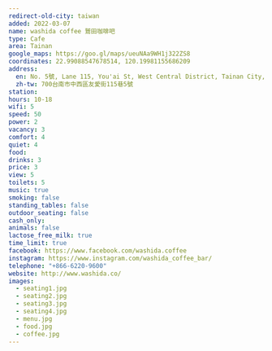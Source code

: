 ```yaml
---
redirect-old-city: taiwan
added: 2022-03-07
name: washida coffee 鷲田咖啡吧
type: Cafe
area: Tainan
google_maps: https://goo.gl/maps/ueuNAa9WH1j322ZS8
coordinates: 22.99088547678514, 120.19981155686209
address:
  en: No. 5號, Lane 115, You'ai St, West Central District, Tainan City, 700
  zh-tw: 700台南市中西區友愛街115巷5號
station: 
hours: 10-18
wifi: 5
speed: 50
power: 2
vacancy: 3
comfort: 4
quiet: 4
food: 
drinks: 3
price: 3
view: 5
toilets: 5
music: true
smoking: false
standing_tables: false
outdoor_seating: false
cash_only: 
animals: false
lactose_free_milk: true
time_limit: true
facebook: https://www.facebook.com/washida.coffee
instagram: https://www.instagram.com/washida_coffee_bar/
telephone: "+866-6220-9600"
website: http://www.washida.co/
images:
  - seating1.jpg
  - seating2.jpg
  - seating3.jpg
  - seating4.jpg
  - menu.jpg
  - food.jpg
  - coffee.jpg
---
```

